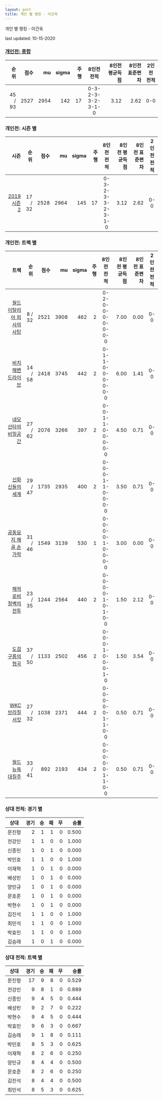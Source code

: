```yaml
---
layout: post
title: 개인 별 랭킹 - 이건욱
---
```



개인 별 랭킹 - 이건욱


last updated: 10-15-2020

### [개인전: 종합](../singles-full)

| 순위 | 점수 | mu | sigma | 주행 | 8인전 전적 | 8인전 평균득점 | 8인전 표준편차 | 2인전 전적 |
|---:|---:|---:|---:|---:|:---:|---:|---:|:---:|
| 45 / 93 | 2527 | 2954 | 142 | 17 | 0-3-2-3-3-2-3-1-0 | 3.12 | 2.62 | 0-0 |

### 개인전: 시즌 별

| 시즌 | 순위 | 점수 | mu | sigma | 주행 | 8인전 전적 | 8인전 평균득점 | 8인전 표준편차 | 2인전 전적 |
|---:|---:|---:|---:|---:|---:|:---:|---:|---:|:---:|
| [2019 시즌 2](../singles-s2019_2) | 17 / 32 | 2528 | 2964 | 145 | 17 |  0-3-2-3-3-2-3-1-0 | 3.12 | 2.62 | 0-0 |

### 개인전: 트랙 별

| 트랙 | 순위 | 점수 | mu | sigma | 주행 | 8인전 전적 | 8인전 평균득점 | 8인전 표준편차 | 2인전 전적 |
|---:|---:|---:|---:|---:|---:|:---:|---:|---:|:---:|
| [월드 이탈리아 피사의 사탑](../pizza) | 8 / 32 | 2521 | 3908 | 462 | 2 | 0-2-0-0-0-0-0-0-0 | 7.00 | 0.00 | 0-0 |
| [비치 해변 드라이브](../haebyun) | 14 / 58 | 2418 | 3745 | 442 | 2 | 0-1-1-0-0-0-0-0-0 | 6.00 | 1.41 | 0-0 |
| [네모 산타의 비밀공간](../santa) | 27 / 62 | 2076 | 3266 | 397 | 2 | 0-0-1-1-0-0-0-0-0 | 4.50 | 0.71 | 0-0 |
| [신화 신들의 세계](../shinsegye) | 29 / 47 | 1735 | 2935 | 400 | 2 | 0-0-0-1-1-0-0-0-0 | 3.50 | 0.71 | 0-0 |
| [공동묘지 해골 손가락](../haeson) | 31 / 46 | 1549 | 3139 | 530 | 1 | 0-0-0-0-1-0-0-0-0 | 3.00 | 0.00 | 0-0 |
| [해적 로비 절벽의 전투](../lobby) | 23 / 35 | 1244 | 2564 | 440 | 2 | 0-0-0-0-1-0-1-0-0 | 1.50 | 2.12 | 0-0 |
| [도검 구름의 협곡](../hyupgog) | 37 / 50 | 1133 | 2502 | 456 | 2 | 0-0-0-1-0-0-0-1-0 | 1.50 | 3.54 | 0-0 |
| [WKC 브라질 서킷](../brazil) | 27 / 32 | 1038 | 2371 | 444 | 2 | 0-0-0-0-0-1-1-0-0 | 0.50 | 0.71 | 0-0 |
| [월드 뉴욕 대질주](../newyork) | 33 / 41 | 892 | 2193 | 434 | 2 | 0-0-0-0-0-1-1-0-0 | 0.50 | 0.71 | 0-0 |

### 상대 전적: 경기 별

| 상대 | 경기 | 승 | 패 | 무 | 승률 |
|:---:|---:|---:|---:|---:|---:|
| 문진형 | 2 | 1 | 1 | 0 | 0.500 |
| 전강인 | 1 | 1 | 0 | 0 | 1.000 |
| 신종민 | 1 | 0 | 1 | 0 | 0.000 |
| 박민호 | 1 | 1 | 0 | 0 | 1.000 |
| 이재혁 | 1 | 0 | 1 | 0 | 0.000 |
| 배성빈 | 1 | 0 | 1 | 0 | 0.000 |
| 양민규 | 1 | 0 | 1 | 0 | 0.000 |
| 문호준 | 1 | 0 | 1 | 0 | 0.000 |
| 박현수 | 1 | 0 | 1 | 0 | 0.000 |
| 김진석 | 1 | 1 | 0 | 0 | 1.000 |
| 최민석 | 1 | 1 | 0 | 0 | 1.000 |
| 박효민 | 1 | 1 | 0 | 0 | 1.000 |
| 김승래 | 1 | 0 | 1 | 0 | 0.000 |

### 상대 전적: 트랙 별

| 상대 | 경기 | 승 | 패 | 무 | 승률 |
|:---:|---:|---:|---:|---:|---:|
| 문진형 | 17 | 9 | 8 | 0 | 0.529 |
| 전강인 | 9 | 8 | 1 | 0 | 0.889 |
| 신종민 | 9 | 4 | 5 | 0 | 0.444 |
| 배성빈 | 9 | 2 | 7 | 0 | 0.222 |
| 박현수 | 9 | 4 | 5 | 0 | 0.444 |
| 박효민 | 9 | 6 | 3 | 0 | 0.667 |
| 김승래 | 9 | 1 | 8 | 0 | 0.111 |
| 박민호 | 8 | 5 | 3 | 0 | 0.625 |
| 이재혁 | 8 | 2 | 6 | 0 | 0.250 |
| 양민규 | 8 | 4 | 4 | 0 | 0.500 |
| 문호준 | 8 | 2 | 6 | 0 | 0.250 |
| 김진석 | 8 | 4 | 4 | 0 | 0.500 |
| 최민석 | 8 | 5 | 3 | 0 | 0.625 |
